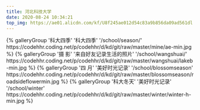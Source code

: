 ```yaml
---
title: 河北科技大学
date: 2020-08-24 10:34:21
top_img: https://ae01.alicdn.com/kf/U8f245ae012d54c83a9b856da09ad561dl.jpg
---
```


<!-- example -->
<!-- {% gallery %}
![](https://i.loli.net/2019/12/25/Fze9jchtnyJXMHN.jpg)
![](https://i.loli.net/2019/12/25/ryLVePaqkYm4TEK.jpg)
![](https://i.loli.net/2019/12/25/gEy5Zc1Ai6VuO4N.jpg)
![](https://i.loli.net/2019/12/25/d6QHbytlSYO4FBG.jpg)
![](https://i.loli.net/2019/12/25/6nepIJ1xTgufatZ.jpg)
![](https://i.loli.net/2019/12/25/E7Jvr4eIPwUNmzq.jpg)
![](https://i.loli.net/2019/12/25/mh19anwBSWIkGlH.jpg)
![](https://i.loli.net/2019/12/25/2tu9JC8ewpBFagv.jpg)
{% endgallery %} -->

<div class="gallery-group-main">
{% galleryGroup '科大四季' '科大四季' '/school/season/' https://codehhr.coding.net/p/codehhr/d/kd/git/raw/master/mine/ae-min.jpg %}
{% galleryGroup '摄 影' '来自好友记录生活的照片' '/school/wangshuai/' https://codehhr.coding.net/p/codehhr/d/kd/git/raw/master/wangshuai/lakeb-min.jpg %}
{% galleryGroup '四 月' '美好时光记录' '/school/blossomseason' https://codehhr.coding.net/p/codehhr/d/kd/git/raw/master/blossomseason/roadsideflowermin.jpg %}
{% galleryGroup '科大冬天' '美好时光记录' '/school/winter' https://codehhr.coding.net/p/codehhr/d/kd/git/raw/master/winter/winter-h-min.jpg %}
</div>
